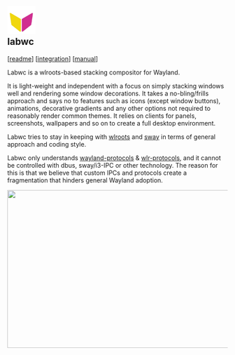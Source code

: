 <h2><img src="img/labwc.png" alt="labwc" height="64px" /><br />labwc</h2>

[<a href="https://github.com/labwc/labwc#readme">readme</a>]
[<a href="integration.html">integration</a>]
[<a href="manual.html">manual</a>]

Labwc is a wlroots-based stacking compositor for Wayland.

It is light-weight and independent with a focus on simply stacking windows well and rendering some window decorations. It takes a no-bling/frills approach and says no to features such as icons (except window buttons), animations, decorative gradients and any other options not required to reasonably render common themes. It relies on clients for panels, screenshots, wallpapers and so on to create a full desktop environment.

Labwc tries to stay in keeping with [wlroots] and [sway] in terms of general approach and coding style.

Labwc only understands [wayland-protocols] &amp; [wlr-protocols], and it cannot be controlled with dbus, sway/i3-IPC or other technology. The reason for this is that we believe that custom IPCs and protocols create a fragmentation that hinders general Wayland adoption.

<a href="https://i.imgur.com/vOelinT.png"><img src="https://i.imgur.com/vOelinT.png" width=640 height=360></a>

[wlroots]: https://gitlab.freedesktop.org/wlroots/wlroots
[sway]: https://github.com/swaywm 
[wayland-protocols]: https://gitlab.freedesktop.org/wayland/wayland-protocols
[wlr-protocols]: https://gitlab.freedesktop.org/wlroots/wlr-protocols 
